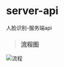 # server-api

人脸识别-服务端api

> ### 流程图

![](docs!images!%E5%BA%B7%E9%82%BB%E4%BA%BA%E8%84%B8%E6%9C%8D%E5%8A%A1%E7%AB%AF.png "流程")